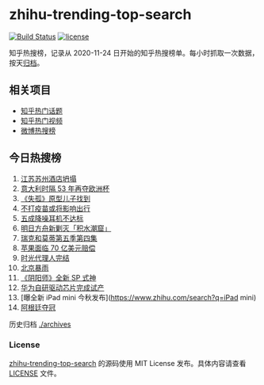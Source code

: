 # zhihu-trending-top-search

[![Build Status](https://github.com/justjavac/zhihu-trending-top-search/workflows/ci/badge.svg?branch=main)](https://github.com/justjavac/zhihu-trending-top-search/actions)
[![license](https://img.shields.io/github/license/justjavac/zhihu-trending-top-search)](https://github.com/justjavac/zhihu-trending-top-search/blob/main/LICENSE)

知乎热搜榜，记录从 2020-11-24 日开始的知乎热搜榜单。每小时抓取一次数据，按天[归档](./archives)。

## 相关项目

- [知乎热门话题](https://github.com/justjavac/zhihu-trending-hot-questions)
- [知乎热门视频](https://github.com/justjavac/zhihu-trending-hot-video)
- [微博热搜榜](https://github.com/justjavac/weibo-trending-hot-search)

## 今日热搜榜

<!-- BEGIN -->
<!-- 最后更新时间 Tue Jul 13 2021 13:04:42 GMT+0800 (China Standard Time) -->

1. [江苏苏州酒店坍塌](https://www.zhihu.com/search?q=酒店坍塌)
2. [意大利时隔 53 年再夺欧洲杯](https://www.zhihu.com/search?q=欧洲杯)
3. [《失孤》原型儿子找到](https://www.zhihu.com/search?q=失孤)
4. [不打疫苗或将影响出行](https://www.zhihu.com/search?q=疫苗)
5. [五成降噪耳机不达标](https://www.zhihu.com/search?q=降噪耳机)
6. [明日方舟新剿灭「积水潮窟」](https://www.zhihu.com/search?q=明日方舟)
7. [瑞克和莫蒂第五季第四集](https://www.zhihu.com/search?q=瑞克和莫蒂)
8. [苹果面临 70 亿美元赔偿](https://www.zhihu.com/search?q=苹果)
9. [时光代理人完结](https://www.zhihu.com/search?q=时光代理人)
10. [北京暴雨](https://www.zhihu.com/search?q=北京暴雨)
11. [《阴阳师》全新 SP 式神](https://www.zhihu.com/search?q=阴阳师)
12. [华为自研驱动芯片完成试产](https://www.zhihu.com/search?q=华为自研芯片)
13. [曝全新 iPad mini 今秋发布](https://www.zhihu.com/search?q=iPad mini)
14. [阿根廷夺冠](https://www.zhihu.com/search?q=阿根廷赢了)

<!-- END -->

历史归档 [./archives](./archives)

### License

[zhihu-trending-top-search](https://github.com/justjavac/zhihu-trending-top-search)
的源码使用 MIT License 发布。具体内容请查看 [LICENSE](./LICENSE) 文件。
